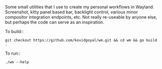 Some small utilities that I use to create my personal workflows in Wayland.
Screenshot, kitty panel based bar, backlight control, various minor compositor integration
endpoints, etc. Not really re-useable by anyone else, but perhaps the code can
serve as an inspiration.

To build::

    git checkout https://github.com/kovidgoyal/wm.git && cd wm && go build .

To run::

    ./wm --help
